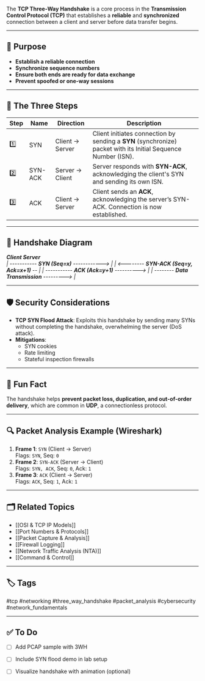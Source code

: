 The **TCP Three-Way Handshake** is a core process in the **Transmission Control Protocol (TCP)** that establishes a **reliable** and **synchronized** connection between a client and server before data transfer begins.

---

## 🎯 Purpose

- **Establish a reliable connection**
- **Synchronize sequence numbers**
- **Ensure both ends are ready for data exchange**
- **Prevent spoofed or one-way sessions**

---

## 📶 The Three Steps

| Step | Name             | Direction    | Description                                                                 |
|------|------------------|--------------|-----------------------------------------------------------------------------|
| 1️⃣   | SYN              | Client → Server | Client initiates connection by sending a **SYN** (synchronize) packet with its Initial Sequence Number (ISN). |
| 2️⃣   | SYN-ACK          | Server → Client | Server responds with **SYN-ACK**, acknowledging the client's SYN and sending its own ISN. |
| 3️⃣   | ACK              | Client → Server | Client sends an **ACK**, acknowledging the server’s SYN-ACK. Connection is now established. |

---

## 🔄 Handshake Diagram

***Client Server***  
*| -----------* ***SYN (Seq=x)*** *------------> |*
*| <--------* ***SYN-ACK (Seq=y, Ack=x+1)*** *-- |*
*| -----------* ***ACK (Ack=y+1)*** *----------> |*
*| --------* ***Data Transmission*** *---------> |*


---

## 🛡️ Security Considerations

- **TCP SYN Flood Attack**: Exploits this handshake by sending many SYNs without completing the handshake, overwhelming the server (DoS attack).
- **Mitigations**:
  - SYN cookies
  - Rate limiting
  - Stateful inspection firewalls

---

## 🧠 Fun Fact

The handshake helps **prevent packet loss, duplication, and out-of-order delivery**, which are common in **UDP**, a connectionless protocol.

---

## 🔍 Packet Analysis Example (Wireshark)

1. **Frame 1**: `SYN` (Client → Server)  
   Flags: `SYN`, Seq: `0`
2. **Frame 2**: `SYN-ACK` (Server → Client)  
   Flags: `SYN, ACK`, Seq: `0`, Ack: `1`
3. **Frame 3**: `ACK` (Client → Server)  
   Flags: `ACK`, Seq: `1`, Ack: `1`

---

## 🗂 Related Topics

- [[OSI & TCP IP Models]]
- [[Port Numbers & Protocols]]
- [[Packet Capture & Analysis]]
- [[Firewall Logging]]
- [[Network Traffic Analysis (NTA)]]
- [[Command & Control]]

---

## 🏷 Tags

#tcp #networking #three_way_handshake #packet_analysis #cybersecurity #network_fundamentals

---

## ✅ To Do

- [ ] Add PCAP sample with 3WH
- [ ] Include SYN flood demo in lab setup
- [ ] Visualize handshake with animation (optional)

